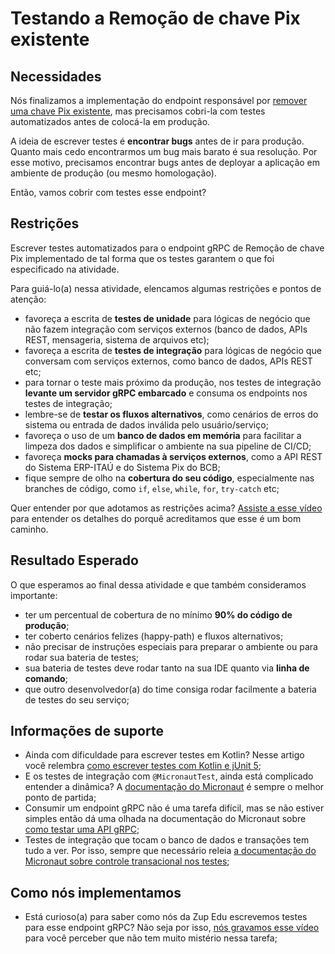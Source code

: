 # Testando a Remoção de chave Pix existente

## Necessidades

Nós finalizamos a implementação do endpoint responsável por [remover uma chave Pix existente](010-removendo-uma-chave-pix-existente.md), mas precisamos cobri-la com testes automatizados antes de colocá-la em produção. 

A ideia de escrever testes é **encontrar bugs** antes de ir para produção. Quanto mais cedo encontrarmos um bug mais barato é sua resolução. Por esse motivo, precisamos encontrar bugs antes de deployar a aplicação em ambiente de produção (ou mesmo homologação).

Então, vamos cobrir com testes esse endpoint?
   
## Restrições

Escrever testes automatizados para o endpoint gRPC de Remoção de chave Pix implementado de tal forma que os testes garantem o que foi especificado na atividade.

Para guiá-lo(a) nessa atividade, elencamos algumas restrições e pontos de atenção:

- favoreça a escrita de **testes de unidade** para lógicas de negócio que não fazem integração com serviços externos (banco de dados, APIs REST, mensageria, sistema de arquivos etc);
- favoreça a escrita de **testes de integração** para lógicas de negócio que conversam com serviços externos, como banco de dados, APIs REST etc;
- para tornar o teste mais próximo da produção, nos testes de integração **levante um servidor gRPC embarcado** e consuma os endpoints nos testes de integração;
- lembre-se de **testar os fluxos alternativos**, como cenários de erros do sistema ou entrada de dados inválida pelo usuário/serviço;
- favoreça o uso de um **banco de dados em memória** para facilitar a limpeza dos dados e simplificar o ambiente na sua pipeline de CI/CD;
- favoreça **mocks para chamadas à serviços externos**, como a API REST do Sistema ERP-ITAÚ e do Sistema Pix do BCB;
- fique sempre de olho na **cobertura do seu código**, especialmente nas branches de código, como `if`, `else`, `while`, `for`, `try-catch` etc;

Quer entender por que adotamos as restrições acima? [Assiste a esse vídeo](https://www.youtube.com/watch?v=IMvjNpG6320) para entender os detalhes do porquê acreditamos que esse é um bom caminho.

## Resultado Esperado

O que esperamos ao final dessa atividade e que também consideramos importante:

- ter um percentual de cobertura de no mínimo **90% do código de produção**;
- ter coberto cenários felizes (happy-path) e fluxos alternativos;
- não precisar de instruções especiais para preparar o ambiente ou para rodar sua bateria de testes;
- sua bateria de testes deve rodar tanto na sua IDE quanto via **linha de comando**;
- que outro desenvolvedor(a) do time consiga rodar facilmente a bateria de testes do seu serviço;

## Informações de suporte

- Ainda com dificuldade para escrever testes em Kotlin? Nesse artigo você relembra [como escrever testes com Kotlin e jUnit 5](](https://www.baeldung.com/kotlin/junit-5-kotlin));
- E os testes de integração com `@MicronautTest`, ainda está complicado entender a dinâmica? A [documentação do Micronaut](https://micronaut-projects.github.io/micronaut-test/latest/guide/#junit5) é sempre o melhor ponto de partida;
- Consumir um endpoint gRPC não é uma tarefa difícil, mas se não estiver simples então dá uma olhada na documentação do Micronaut sobre [como testar uma API gRPC](https://micronaut-projects.github.io/micronaut-grpc/snapshot/guide/index.html#_testing_the_server);
- Testes de integração que tocam o banco de dados e transações tem tudo a ver. Por isso, sempre que necessário releia [a documentação do Micronaut sobre controle transacional nos testes](https://micronaut-projects.github.io/micronaut-test/latest/guide/#_transaction_semantics);

## Como nós implementamos

- Está curioso(a) para saber como nós da Zup Edu escrevemos testes para esse endpoint gRPC? Não seja por isso, [nós gravamos esse vídeo](https://www.youtube.com/watch?v=Qqim-yNRkCU) para você perceber que não tem muito mistério nessa tarefa;

